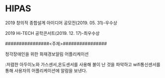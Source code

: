 # HIPAS
2019 창의적 종합설계 아이디어 공모전(2019. 05. 31)-우수상 


2019 Hi-TECH 공학콘서트(2019. 12. 17)-최우수상


################<주제>################

청각장애인을 위한 화재경보알림 어플리케이션

:저렴한 아두이노와 가스센서,온도센서를 사용해 불이 난 것을 파악하고 wifi통신센서를 통해 사용자의 어플리케이션에 알람을 보낸다.

